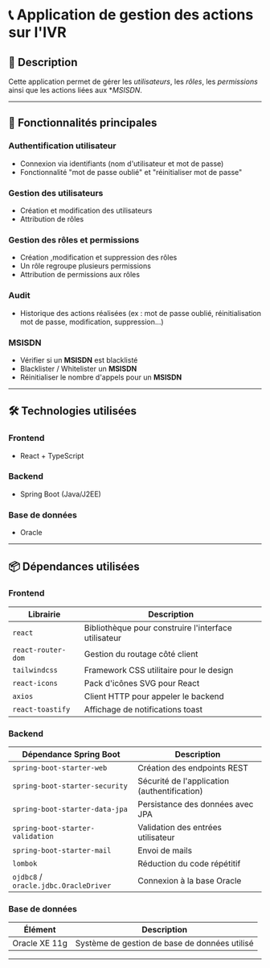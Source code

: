 # 📞 Application de gestion des actions sur l'IVR

## 🧾 Description

Cette application permet de gérer les *utilisateurs*, les *rôles*, les *permissions* ainsi que les actions liées aux **MSISDN*.

---

## 🚀 Fonctionnalités principales

### **Authentification utilisateur**
- Connexion via identifiants (nom d'utilisateur et mot de passe)
- Fonctionnalité "mot de passe oublié" et "réinitialiser mot de passe"

### **Gestion des utilisateurs**
- Création et modification des utilisateurs
- Attribution de rôles

### **Gestion des rôles et permissions**
- Création ,modification et suppression des rôles
- Un rôle regroupe plusieurs permissions
- Attribution de permissions aux rôles

### **Audit**
- Historique des actions réalisées (ex : mot de passe oublié, réinitialisation mot de passe, modification, suppression...)

### **MSISDN**
- Vérifier si un **MSISDN** est blacklisté
- Blacklister / Whitelister un **MSISDN**
- Réinitialiser le nombre d'appels pour un **MSISDN**

---

## 🛠️ Technologies utilisées

### **Frontend**
- React + TypeScript

### **Backend**
- Spring Boot (Java/J2EE)

### **Base de données**
- Oracle

---

## 📦 Dépendances utilisées

### **Frontend**
| Librairie            | Description                                               |
|----------------------|-----------------------------------------------------------|
| `react`              | Bibliothèque pour construire l'interface utilisateur      |
| `react-router-dom`   | Gestion du routage côté client                            |
| `tailwindcss`        | Framework CSS utilitaire pour le design                   |
| `react-icons`        | Pack d'icônes SVG pour React                              |
| `axios`              | Client HTTP pour appeler le backend                       |
| `react-toastify`     | Affichage de notifications toast                          |

### **Backend**
| Dépendance Spring Boot         | Description                                       |
|--------------------------------|---------------------------------------------------|
| `spring-boot-starter-web`      | Création des endpoints REST                      |
| `spring-boot-starter-security` | Sécurité de l'application (authentification)     |
| `spring-boot-starter-data-jpa` | Persistance des données avec JPA                 |
| `spring-boot-starter-validation` | Validation des entrées utilisateur              |
| `spring-boot-starter-mail`     | Envoi de mails                                   |
| `lombok`                       | Réduction du code répétitif                      |
| `ojdbc8` / `oracle.jdbc.OracleDriver` | Connexion à la base Oracle                |

### **Base de données**
| Élément       | Description                                |
|---------------|--------------------------------------------|
| Oracle XE 11g | Système de gestion de base de données utilisé |

---

